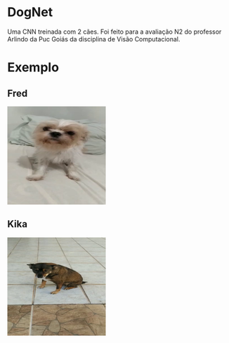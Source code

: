 # DogNet

Uma CNN treinada com 2 cães.
Foi feito para a avaliação N2 do professor Arlindo da Puc Goiás da disciplina de Visão Computacional.

# Exemplo

## Fred
<img src="/Fred/vd1_1.png">

## Kika
<img src="/Kika/vd1_1.png">
